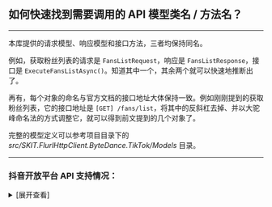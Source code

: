 ﻿## 如何快速找到需要调用的 API 模型类名 / 方法名？

---

本库提供的请求模型、响应模型和接口方法，三者均保持同名。

例如，获取粉丝列表的请求是 `FansListRequest`，响应是 `FansListResponse`，接口是 `ExecuteFansListAsync()`。知道其中一个，其余两个就可以快速地推断出了。

再有，每个对象的命名与官方文档的接口地址大体保持一致。例如刚刚提到的获取粉丝列表，它的接口地址是 `[GET] /fans/list`，将其中的反斜杠去掉、并以大驼峰命名法的方式调整它，就可以得到前文提到的几个对象了。

完整的模型定义可以参考项目目录下的 _src/SKIT.FlurlHttpClient.ByteDance.TikTok/Models_ 目录。

---

### 抖音开放平台 API 支持情况：

<details>

<summary>[展开查看]</summary>

|     |                   抖音 API                    |  备注  |
| :-: | :-------------------------------------------: | :----: |
|  √  |                   账号授权                    |        |
|  √  |                   用户管理                    |        |
|  √  |                视频管理：抖音                 |        |
|  √  |                视频管理：头条                 |        |
|  √  |                视频管理：西瓜                 |        |
|  √  |              互动管理：评论管理               |        |
|  √  |              互动管理：私信管理               |        |
|  √  |           互动管理：一次性订阅消息            |        |
|  √  |                   搜索管理                    |        |
|  ×  |       <del>数据开放服务：用户数据</del>       | 开发中 |
|  ×  |       <del>数据开放服务：视频数据</del>       | 开发中 |
|  ×  |     <del>数据开放服务：粉丝画像数据</del>     | 开发中 |
|  ×  |     <del>数据开放服务：热点视频数据</del>     | 开发中 |
|  ×  |       <del>数据开放服务：星图数据</del>       | 开发中 |
|  ×  | <del>数据开放服务：抖音影视综艺榜单数据</del> | 开发中 |
|  ×  |   <del>数据开放服务：SDK 分享视频数据</del>   | 开发中 |
|  ×  |      <del>数据开放服务：小程序数据</del>      | 开发中 |
|  ×  |       <del>数据开放服务：榜单数据</del>       | 开发中 |
|  √  |         企业号开放能力：管理意向用户          |        |
|  √  |         企业号开放能力：企业消息卡片>         |        |
|  √  |          生活服务开放能力：商铺接入           |        |
|  √  |         生活服务开放能力：商品库接入          |        |
|  √  |        生活服务开放能力：交易系统接入         |        |
|  √  |        生活服务开放能力：端内消息同步         |        |
|  √  |        生活服务开放能力：POI 数据接入         |        |
|  √  |        生活服务开放能力：POI 基础能力         |        |
|  √  |         生活服务开放能力：优惠券接入          |        |
|  √  |              工具能力：素材管理               |        |
|  √  |           工具能力：小程序接口能力            |        |
|  √  |              工具能力：沙盒管理               |        |
|  √  |              工具能力：JSB 管理               |        |

</details>
